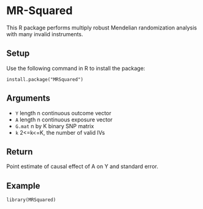 # MR-Squared
This R package performs multiply robust Mendelian randomization analysis with many invalid instruments.

## Setup
Use the following command in R to install the package:
```
install.package("MRSquared")
```

## Arguments
- `Y` length n continuous outcome vector
- `A` length n continuous exposure vector
- `G.mat` n by K binary SNP matrix
- `k` 2<=k<=K, the number of valid IVs

## Return
Point estimate of causal effect of A on Y and standard error.

## Example
```
library(MRSquared)
```

